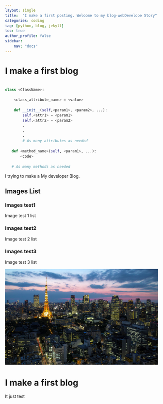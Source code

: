 ```yaml
---
layout: single
title:  "I make a first posting. Welcome to my blog-webDevelope Story"
categories: coding
tag: [python, blog, jekyll]
toc: true
author_profile: false
sidebar:
    nav: "docs"
---
```


# I make a first blog

```python

class <ClassName>:

    <class_attribute_name> = <value>

    def __init__(self,<param1>, <param2>, ...):
        self.<attr1> = <param1>
        self.<attr2> = <param2>
        .
        .
        .
        # As many attributes as needed
    
   def <method_name>(self, <param1>, ...):
       <code>
       
   # As many methods as needed

```

I trying to make a My developer Blog.



## Images List

### Images test1

 Image test 1 list

### Images test2

 Image test 2 list

### Images test3

 Image test 3 list



![Japan-capital-Tokyo-city-lights-tower-houses-skyscrapers-dusk_1920x1200](https://github.com/LeeGwonSeon/LeeGwonSeon.github.io/blob/master/imeages/2022-01-30-first/Japan-capital-Tokyo-city-lights-tower-houses-skyscrapers-dusk_1920x1200.jpg?raw=true)



# I make a first blog

It just test
